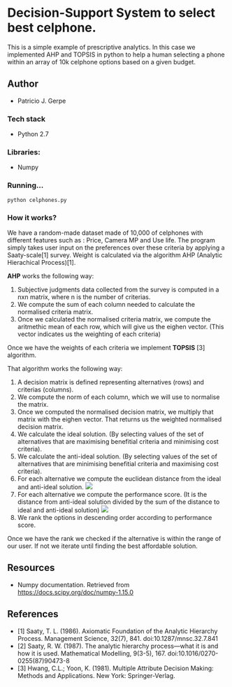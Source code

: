# Decision-Support System to select best celphone.
This is a simple example of prescriptive analytics. In this case we implemented AHP and TOPSIS in python to help a human selecting a phone within an array of 10k celphone options based on a given budget.

## Author

* Patricio J. Gerpe

### Tech stack

* Python 2.7

### Libraries:

* Numpy

### Running...
`python celphones.py`

### How it works?
We have a random-made dataset made of 10,000 of celphones with different features such as : Price, Camera MP and Use life.
The program simply takes user input on the preferences over these criteria by applying a Saaty-scale[1] survey.
Weight is calculated via the algorithm AHP (Analytic Hierachical Process)[1].

**AHP** works the following way:
1. Subjective judgments data collected from the survey is computed in a nxn matrix, where n is the number of criterias.
2. We compute the sum of each column needed to calculate the normalised criteria matrix.
3. Once we calculated the normalised criteria matrix, we compute the aritmethic mean of each row, which will give us the eighen vector. (This vector indicates us the weighting of each criteria)

Once we have the weights of each criteria we implement **TOPSIS** [3] algorithm.

That algorithm works the following way:

1. A decision matrix is defined representing alternatives (rows) and criterias (columns).
2. We compute the norm of each column, which we will use to normalise the matrix.
3. Once we computed the normalised decision matrix, we multiply that matrix with the eighen vector. That returns us the weighted normalised decision matrix.
4. We calculate the ideal solution. (By selecting values of the set of alternatives that are maximising benefitial criteria and minimising cost criteria).
5. We calculate the anti-ideal solution. (By selecting values of the set of alternatives that are minimising benefitial criteria and maximising cost criteria).
6. For each alternative we compute the euclidean distance from the ideal and anti-ideal solution.
![](https://i.stack.imgur.com/tQdee.png)
7. For each alternative we compute the performance score. (It is the distance from anti-ideal solution divided by the sum of the distance to ideal and anti-ideal solution)
![](https://i.stack.imgur.com/DRdj6.png)
8. We rank the options in descending order according to performance score.

Once we have the rank we checked if the alternative is within the range of our user. If not we iterate until finding the best affordable solution.

## Resources
* Numpy documentation. Retrieved from https://docs.scipy.org/doc/numpy-1.15.0

## References
* [1] Saaty, T. L. (1986). Axiomatic Foundation of the Analytic Hierarchy Process. Management Science, 32(7), 841. doi:10.1287/mnsc.32.7.841
* [2] Saaty, R. W. (1987). The analytic hierarchy process—what it is and how it is used. Mathematical Modelling, 9(3-5), 167. doi:10.1016/0270-0255(87)90473-8
* [3] Hwang, C.L.; Yoon, K. (1981). Multiple Attribute Decision Making: Methods and Applications. New York: Springer-Verlag.
